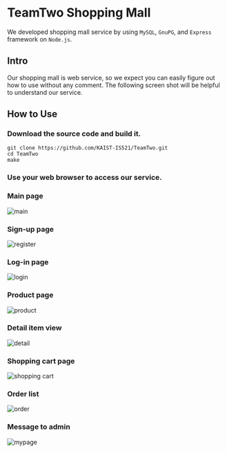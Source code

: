 # TeamTwo Shopping Mall
We developed shopping mall service by using `MySQL`, `GnuPG`, and `Express` framework on `Node.js`.

## Intro

Our shopping mall is web service, so we expect you can easily figure out how to use without any comment.
The following screen shot will be helpful to understand our service.

## How to Use
### Download the source code and build it.
```
git clone https://github.com/KAIST-IS521/TeamTwo.git
cd TeamTwo
make
```

### Use your web browser to access our service.

### Main page
![main](./README_img/main.png)

### Sign-up page
![register](./README_img/register.png)

### Log-in page
![login](./README_img/login.png)

### Product page
![product](./README_img/product.png)

### Detail item view
![detail](./README_img/detail.png)

### Shopping cart page
![shopping cart](./README_img/cart.png)

### Order list
![order](./README_img/order.png)

### Message to admin
![mypage](./README_img/mypage.png)
